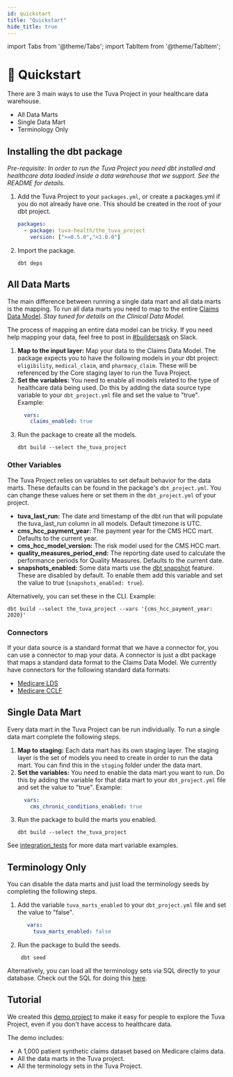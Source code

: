 ```yaml
---
id: quickstart
title: "Quickstart"
hide_title: true
---
```


import Tabs from '@theme/Tabs';
import TabItem from '@theme/TabItem';

# 🏁 Quickstart

There are 3 main ways to use the Tuva Project in your healthcare data warehouse.

- All Data Marts
- Single Data Mart
- Terminology Only

## Installing the dbt package

*Pre-requisite: In order to run the Tuva Project you need dbt installed and 
healthcare data loaded inside a data warehouse that we support. See the README 
for details.*

1. Add the Tuva Project to your `packages.yml`, or create a packages.yml if you 
   do not already have one. This should be created in the root of your dbt 
   project.
    ```yml
    packages:
      - package: tuva-health/the_tuva_project
        version: [">=0.5.0","<1.0.0"]
    ```
2. Import the package. 
    ```console
    dbt deps
    ```

## All Data Marts
The main difference between running a single data mart and all data marts is 
the mapping.  To run all data marts you need to map to the entire 
[Claims Data Model](https://tuva-health.github.io/the_tuva_project/#!/overview/input_layer).
*Stay tuned for details on the Clinical Data Model.*

The process of mapping an entire data model can be tricky.  If you need help mapping your data, 
feel free to post in [#buildersask](https://thetuvaproject.slack.com/archives/C03DET9ETK3) on Slack.

1. **Map to the input layer:** Map your data to the Claims Data Model. 
   The package expects you to have the following models in your dbt project: 
   `eligibility`, `medical_claim`, and `pharmacy_claim`. These will be referenced
   by the Core staging layer to run the Tuva Project.
2. **Set the variables:** You need to enable all models related to the type of 
   healthcare 
   data being used. Do this by adding the data source type variable to your 
   `dbt_project.yml` file and set the value to "true". Example: 
    ```yml
      vars:
        claims_enabled: true
3. Run the package to create all the models.
    ```console
    dbt build --select the_tuva_project 
    ```

### Other Variables
The Tuva Project relies on variables to set default behavior for the data marts.
These defaults can be found in the package's `dbt_project.yml`.
You can change these values here or set them in the `dbt_project.yml` of your project.

* **tuva_last_run:** The date and timestamp of the dbt run that will populate 
  the tuva_last_run column in all models. Default timezone is UTC.
* **cms_hcc_payment_year:** The payment year for the CMS HCC mart. Defaults to 
  the current year.
* **cms_hcc_model_version:** The risk model used for the CMS HCC mart.
* **quality_measures_period_end:** The reporting date used to calculate the 
  performance periods for Quality Measures. Defaults to the current date.
* **snapshots_enabled:** Some data marts use the [dbt snapshot](https://docs.getdbt.com/docs/build/snapshots)
  feature. These are disabled by default. To enable them add this variable and 
  set the value to true (`snapshots_enabled: true`).

Alternatively, you can set these in the CLI. Example:
```console
dbt build --select the_tuva_project --vars '{cms_hcc_payment_year: 2020}'
```

### Connectors 
If your data source is a standard format that we have a connector 
for, you can use a connector to map your data.  A connector is just a dbt package 
that maps a standard data format to the Claims Data Model.  We currently have 
connectors for the following standard data formats:
- [Medicare LDS](https://github.com/tuva-health/medicare_saf_connector)
- [Medicare CCLF](https://github.com/tuva-health/medicare_cclf_connector)

## Single Data Mart
Every data mart in the Tuva Project can be run individually.  To run a single 
data mart complete the following steps.

1. **Map to staging:** Each data mart has its own staging layer.  The staging 
   layer is the set of models you need to create in order to run the data mart.
   You can find this in the `staging` folder under the data mart.
2. **Set the variables:** You need to enable the data mart you want to run.  Do this by 
   adding the variable for that data mart to your `dbt_project.yml` file and set 
   the value to "true".
   Example: 
    ```yml
      vars:
        cms_chronic_conditions_enabled: true
   ```
3. Run the package to build the marts you enabled.
    ```console
    dbt build --select the_tuva_project 
    ```

See [integration_tests](https://github.com/tuva-health/the_tuva_project/blob/main/integration_tests/dbt_project.yml) 
for more data mart variable examples.

## Terminology Only
You can disable the data marts and just load the terminology seeds by completing 
the following steps.

1. Add the variable `tuva_marts_enabled` to your `dbt_project.yml` file and set 
   the value to "false".
   ```yml
      vars:
        tuva_marts_enabled: false
   ```
2. Run the package to build the seeds.
   ```console
    dbt seed 
    ```

Alternatively, you can load all the terminology sets via SQL directly to your 
database. Check out the SQL for doing this [here](https://github.com/tuva-health/the_tuva_project/tree/main/terminology_sql).

## Tutorial

We created this [demo project](https://github.com/tuva-health/the_tuva_project_demo) 
to make it easy for people to explore the Tuva Project, even if you don't have 
access to healthcare data.

The demo includes:

- A 1,000 patient synthetic claims dataset based on Medicare claims data.
- All the data marts in the Tuva project.
- All the terminology sets in the Tuva Project.